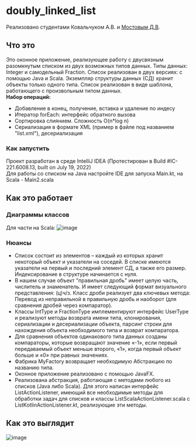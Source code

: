 # doubly_linked_list
Реализовано студентами Ковальчуком А.В. и [Мостовым Д.В](https://github.com/MOCTNK).

## Что это
Это оконное приложение, реализующее работу с двусвязным разомкнутым списком из двух возможных типов данных. Типы данных: Integer и самодельный Fraction. Список реализован в двух версиях: с помощью Java и Scala. Экземпляр структуры данных (СД) хранит объекты только одного типа. Список реализован в виде шаблона, работающего с произвольным типом данных.  
**Набор операций:** 
- Добавление в конец, получение, вставка и удаление по индесу
- Итератор forEach: интерфейс обратного вызова
- Сортировка слиянием. Сложность O(n*log n)
- Сериализация в формате XML (пример в файле под названием "list.xml"), десериализация
### Как запустить
Проект разработан в среде IntelliJ IDEA (Протестирован в Build #IC-221.6008.13, built on July 19, 2022)  
Для работы со списком на Java настройте IDE для запуска Main.kt, на Scala - Main2.scala

## Как это работает
### Диаграммы классов
Для части на Scala:
![image](https://github.com/DavrosWho/doubly_linked_list/assets/71879137/38bd13e0-b254-4a10-b3b3-4c6fa01ca035)
### Нюансы
- Список состоит из элементов – каждый из которых хранит некоторый объект и указатели на соседей. В списке имеются указатели на первый и последний элемент СД, а также его размер. Индексирование в структуре начинается с нуля.  
- В нашем случае объект "правильная дробь" имеет целую часть, числитель и знаменатель. И имеет следующий формат визуального представления: (ц)ч/з. Класс дроби реализует два ключевых метода: Перевод из неправильной в правильную дробь и наоборот (для сравнения дробей через компаратор).  
- Классы IntType и FractionType имплементируют интерфейс UserType и реализуют методы возврата имени типа, клонирования, сериализации и десериализации объекта, парсинг строки для нахождения объекта необходимого типа и возврат компаратора.  
- Для сравнения объектов одинакового типа данных созданы компараторы, которые возвращают значение «-1», если первый передаваемый объект меньше второго, «1», когда первый объект больше и «0» при равных значениях.  
- Фабрика MyFactory возвращает необходимую Абстракцию по названию типа.  
- Оконное приложение реализовано с помощью JavaFX.  
- Реализована абстракция, работающая с методами любого из списков (Java либо Scala). Для этого написан интерфейс ListActionListener, имеющий все необходимые методы для обработки задач для списков и классы ListScalaActionListener.scala с ListKotlinActionListener.kt, реализующие эти методы.  

## Как это выглядит
![image](https://github.com/DavrosWho/doubly_linked_list/assets/71879137/c35119ef-0f9e-4fee-9806-594fff0cd9ce)

  


